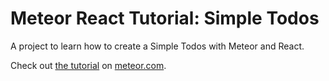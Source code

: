 # Meteor React Tutorial: Simple Todos

A project to learn how to create a Simple Todos with Meteor and React.

Check out [the tutorial](https://react-tutorial.meteor.com/) on [meteor.com](https://www.meteor.com/).
